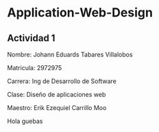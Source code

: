 # Application-Web-Design
## Actividad 1
Nombre: Johann Eduards Tabares Villalobos

Matricula: 2972975

Carrera: Ing de Desarrollo de Software

Clase: Diseño de aplicaciones web

Maestro: Erik Ezequiel Carrillo Moo

Hola guebas